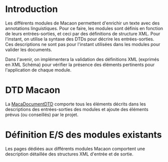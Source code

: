 # Introduction #

Les différents modules de Macaon permettent d'enrichir un texte avec des annotations linguistiques. Pour ce faire, les modules sont définis en fonction de leurs entrées-sorties, et ceci par des définitions de structure XML. Pour l'instant, on utilise la syntaxe des DTDs pour décrire les entrées-sorties. Ces descriptions ne sont pas pour l'instant utilisées dans les modules pour valider les documents.

Dans l'avenir, on implémentera la validation des définitions XML (exprimés en XML Schéma) pour vérifier la présence des éléments pertinents pour l'application de chaque module.

# DTD Macaon #

La [MacaDocumentDTD](MacaDocumentDTD.md) comporte tous les éléments décrits dans les descriptions des entrées-sorties des modules et ajoute des éléments prévus (ou conseillés) par le projet.

# Définition E/S des modules existants #

Les pages dédiées aux différents modules Macaon comportent une description détaillée des structures XML d'entrée et de sortie.

